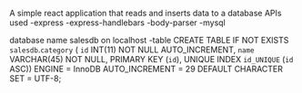 A simple react application that reads and inserts data to a database
APIs used
-express
-express-handlebars
-body-parser
-mysql

database name salesdb on localhost
-table
CREATE TABLE IF NOT EXISTS `salesdb`.`category` (
    `id` INT(11) NOT NULL AUTO_INCREMENT,
    `name` VARCHAR(45) NOT NULL,
    PRIMARY KEY (`id`),
    UNIQUE INDEX `id_UNIQUE` (`id` ASC))
  ENGINE = InnoDB
  AUTO_INCREMENT = 29
  DEFAULT CHARACTER SET = UTF-8;

